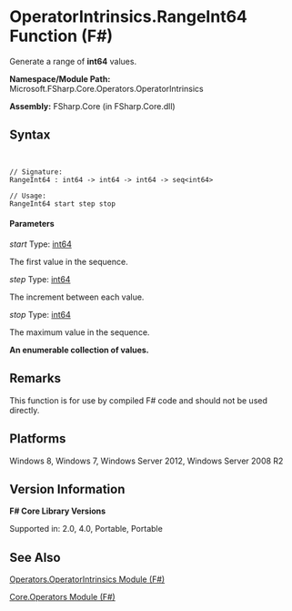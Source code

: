 # OperatorIntrinsics.RangeInt64 Function (F#)

Generate a range of **int64** values.

**Namespace/Module Path:** Microsoft.FSharp.Core.Operators.OperatorIntrinsics

**Assembly:** FSharp.Core (in FSharp.Core.dll)


## Syntax


```


// Signature:
RangeInt64 : int64 -> int64 -> int64 -> seq<int64>

// Usage:
RangeInt64 start step stop

```



#### Parameters
*start*
Type: [int64](http://msdn.microsoft.com/en-us/library/1bec11c0-45ac-469e-923b-22a1708c0701)


The first value in the sequence.


*step*
Type: [int64](http://msdn.microsoft.com/en-us/library/1bec11c0-45ac-469e-923b-22a1708c0701)


The increment between each value.


*stop*
Type: [int64](http://msdn.microsoft.com/en-us/library/1bec11c0-45ac-469e-923b-22a1708c0701)


The maximum value in the sequence.



**An enumerable collection of values.**
## Remarks
This function is for use by compiled F# code and should not be used directly.


## Platforms
Windows 8, Windows 7, Windows Server 2012, Windows Server 2008 R2


## Version Information
**F# Core Library Versions**

Supported in: 2.0, 4.0, Portable, Portable




## See Also
[Operators.OperatorIntrinsics Module &#40;F&#35;&#41;](Operators.OperatorIntrinsics+Module+%28FSharp%29.md)

[Core.Operators Module &#40;F&#35;&#41;](Core.Operators+Module+%28FSharp%29.md)


